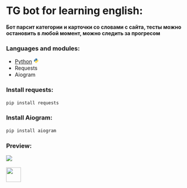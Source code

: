 # TG bot for learning english:

<b>Бот парсит категории и карточки со словами с сайта, тесты можно остановить в любой момент, можно следить за прогресом </b>


### Languages and modules:

* [Python](https://www.python.org/) <img src="https://raw.githubusercontent.com/devicons/devicon/1119b9f84c0290e0f0b38982099a2bd027a48bf1/icons/python/python-original.svg" width="15" height="15"/>
* Requests <img src="https://pypi.org/static/images/logo-small.2a411bc6.svg" width="15" height="15"/>
* Aiogram <img src="https://pypi.org/static/images/logo-small.2a411bc6.svg" width="15" height="15"/>



### Install requests:


```python
pip install requests
```


### Install Aiogram:

```python
pip install aiogram
```

### Preview: 
![](https://github.com/Jenyaan/TG-bot-for-learning-english-API/blob/main/view%20(1).gif?raw=true)


<div id="badges">

  <a href="https://t.me/jenya64">
    <img src="https://img.icons8.com/?size=512&id=63306&format=png"width="40" height="40"/>
  </a>

</div>
